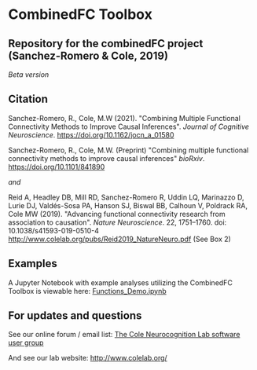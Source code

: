 # CombinedFC Toolbox
## Repository for the combinedFC project (Sanchez-Romero &amp; Cole, 2019)
_Beta version_

## Citation

Sanchez-Romero, R., Cole, M.W (2021). "Combining Multiple Functional Connectivity Methods to Improve Causal Inferences". _Journal of Cognitive Neuroscience_.  https://doi.org/10.1162/jocn_a_01580 

Sanchez-Romero, R., Cole, M.W. (Preprint) "Combining multiple functional connectivity methods to improve causal inferences" _bioRxiv_. https://doi.org/10.1101/841890

_and_

Reid A, Headley DB, Mill RD, Sanchez-Romero R, Uddin LQ, Marinazzo D, Lurie DJ, Valdés-Sosa PA, Hanson SJ, Biswal BB, Calhoun V, Poldrack RA, Cole MW (2019). "Advancing functional connectivity research from association to causation". _Nature Neuroscience_. 22, 1751–1760. doi: 10.1038/s41593-019-0510-4
http://www.colelab.org/pubs/Reid2019_NatureNeuro.pdf
(See Box 2)

## Examples
A Jupyter Notebook with example analyses utilizing the CombinedFC Toolbox is viewable here: [Functions_Demo.ipynb](Functions_Demo.ipynb)

## For updates and questions
See our online forum / email list:
<a href="https://groups.google.com/forum/#!forum/coleneurolab_users">The Cole Neurocognition Lab software user group</a>

And see our lab website:
http://www.colelab.org/

